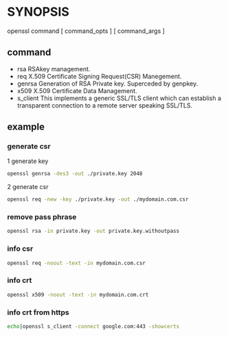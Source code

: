 

# SYNOPSIS
openssl command [ command_opts ] [ command_args ]

## command

- rsa RSAkey management.
- req X.509 Certificate Signing Request(CSR) Manegement.
- genrsa Generation of RSA Private key.  Superceded by genpkey.
- x509 X.509 Certificate Data Management.
- s_client This implements a generic SSL/TLS client which can establish a transparent connection to a remote server speaking SSL/TLS.

## example

### generate csr

1 generate key  

```bash
openssl genrsa -des3 -out ./private.key 2048
```
2 generate csr  

```bash
openssl req -new -key ./private.key -out ./mydomain.com.csr
```
### remove pass phrase
```bash
openssl rsa -in private.key -out private.key.withoutpass
```

### info csr
```bash
openssl req -noout -text -in mydomain.com.csr
```

### info crt
```bash
openssl x509 -noout -text -in mydomain.com.crt
```
### info crt from https
```bash
echo|openssl s_client -connect google.com:443 -showcerts
 ```
